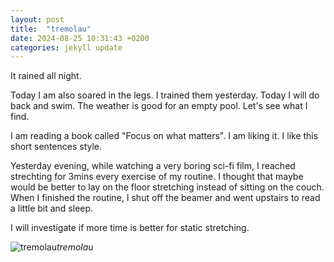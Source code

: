 ```yaml
---
layout: post
title:  "tremolau"
date: 2024-08-25 10:31:43 +0200
categories: jekyll update
---
```

It rained all night.  

Today I am also soared in the legs. I trained them yesterday. Today I will do back and swim. The weather is good for an empty pool. Let's see what I find.   

I am reading a book called "Focus on what matters". I am liking it. I like this short sentences style.   

Yesterday evening, while watching a very boring sci-fi film, I reached strechting for 3mins every exercise of my routine. I thought that maybe would be better to lay on the floor stretching instead of sitting on the couch. When I finished the routine, I shut off the beamer and went upstairs to read a little bit and sleep.   

I will investigate if more time is better for static stretching.   



 



![tremolau]()*tremolau*&nbsp;



[jekyll-docs]: https://jekyllrb.com/docs/home
[jekyll-gh]:   https://github.com/jekyll/jekyll
[jekyll-talk]: https://talk.jekyllrb.com/

